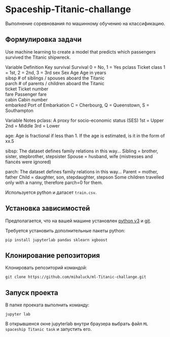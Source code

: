 # Spaceship-Titanic-challange

Выполнение соревнования по машинному обучению на классификацию.

## Формулировка задачи

Use machine learning to create a model that predicts which passengers survived the Titanic shipwreck.

Variable	Definition			Key
survival	Survival			0 = No, 1 = Yes
pclass		Ticket class			1 = 1st, 2 = 2nd, 3 = 3rd
sex		Sex	
Age		Age in years	
sibsp		# of siblings / spouses aboard the Titanic	
parch		# of parents / children aboard the Titanic	
ticket		Ticket number	
fare		Passenger fare	
cabin		Cabin number	
embarked	Port of Embarkation		C = Cherbourg, Q = Queenstown, S = Southampton

Variable Notes
pclass: A proxy for socio-economic status (SES)
1st = Upper
2nd = Middle
3rd = Lower

age: Age is fractional if less than 1. If the age is estimated, is it in the form of xx.5

sibsp: The dataset defines family relations in this way...
Sibling = brother, sister, stepbrother, stepsister
Spouse = husband, wife (mistresses and fiancés were ignored)

parch: The dataset defines family relations in this way...
Parent = mother, father
Child = daughter, son, stepdaughter, stepson
Some children travelled only with a nanny, therefore parch=0 for them.

Используется python и датасет `train.csv`.

## Установка зависимостей

Предполагается, что на вашей машине установлен [python v3](https://www.python.org/downloads/) и [git](https://git-scm.com/downloads). 

Требуется установить дополнительные пакеты python:

```
pip install jupyterlab pandas sklearn xgboost
```

## Клонирование репозитория

Клонировать репозиторий командой:

```
git clone https://github.com/mihaluck/ml-Titanic-challange.git
```

## Запуск проекта

В папке проеката выполнить команду: 

```
jupyter lab
```

В открывшенся окне jupyterlab внутри браузера выбрать файл `ML spaceship Titanic task` и запустить его.

